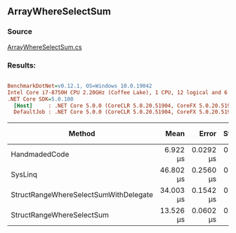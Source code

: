 ﻿## ArrayWhereSelectSum

### Source
[ArrayWhereSelectSum.cs](../../src/StructLinq.Benchmark/ArrayWhereSelectSum.cs)

### Results:
``` ini

BenchmarkDotNet=v0.12.1, OS=Windows 10.0.19042
Intel Core i7-8750H CPU 2.20GHz (Coffee Lake), 1 CPU, 12 logical and 6 physical cores
.NET Core SDK=5.0.100
  [Host]     : .NET Core 5.0.0 (CoreCLR 5.0.20.51904, CoreFX 5.0.20.51904), X64 RyuJIT
  DefaultJob : .NET Core 5.0.0 (CoreCLR 5.0.20.51904, CoreFX 5.0.20.51904), X64 RyuJIT


```
|                                Method |      Mean |     Error |    StdDev | Ratio | RatioSD | Gen 0 | Gen 1 | Gen 2 | Allocated |
|-------------------------------------- |----------:|----------:|----------:|------:|--------:|------:|------:|------:|----------:|
|                         HandmadedCode |  6.922 μs | 0.0292 μs | 0.0273 μs |  1.00 |    0.00 |     - |     - |     - |         - |
|                               SysLinq | 46.802 μs | 0.2560 μs | 0.2394 μs |  6.76 |    0.04 |     - |     - |     - |     104 B |
| StructRangeWhereSelectSumWithDelegate | 34.003 μs | 0.1542 μs | 0.1367 μs |  4.91 |    0.03 |     - |     - |     - |      48 B |
|             StructRangeWhereSelectSum | 13.526 μs | 0.0602 μs | 0.0534 μs |  1.95 |    0.01 |     - |     - |     - |         - |
